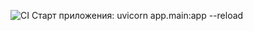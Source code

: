 ![CI](https://github.com/shelter-team/rest-backend/workflows/CI/badge.svg)
Старт приложения: uvicorn app.main:app --reload
